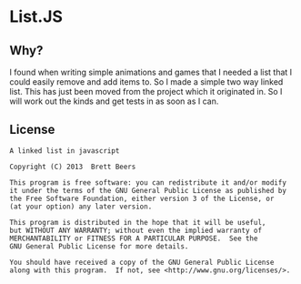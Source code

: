 # List.JS

## Why?

I found when writing simple animations and games that I needed a list that I could easily remove and add items to. So I made a simple two way linked list. This has just been moved from the project which it originated in. So I will work out the kinds and get tests in as soon as I can.

## License

	A linked list in javascript

    Copyright (C) 2013  Brett Beers

    This program is free software: you can redistribute it and/or modify
    it under the terms of the GNU General Public License as published by
    the Free Software Foundation, either version 3 of the License, or
    (at your option) any later version.

    This program is distributed in the hope that it will be useful,
    but WITHOUT ANY WARRANTY; without even the implied warranty of
    MERCHANTABILITY or FITNESS FOR A PARTICULAR PURPOSE.  See the
    GNU General Public License for more details.

    You should have received a copy of the GNU General Public License
    along with this program.  If not, see <http://www.gnu.org/licenses/>.
